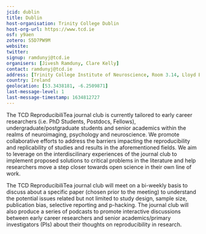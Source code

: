 ```yaml
---
jcid: dublin
title: Dublin
host-organisation: Trinity College Dublin
host-org-url: https://www.tcd.ie
osf: y9aen
zotero: S5D7PW9M
website: 
twitter: 
signup: ramdunyj@tcd.ie
organisers: [Jivesh Ramduny, Clare Kelly]
contact: ramdunyj@tcd.ie
address: [Trinity College Institute of Neuroscience, Room 3.14, Lloyd Building, Trinity College Dublin, College Green, Dublin]
country: Ireland
geolocation: [53.3438181, -6.2509871]
last-message-level: 1
last-message-timestamp: 1634812727
---
```


The TCD ReproducibiliTea journal club is currently tailored to early career researchers (i.e. PhD Students, Postdocs, Fellows), undergraduate/postgraduate students and senior academics within the realms of neuroimaging, psychology and neuroscience. We promote collaborative efforts to address the barriers impacting the reproducibility and replicability of studies and results in the aforementioned fields. We aim to leverage on the interdiscilinary experiences of the journal club to implement proposed solutions to critical problems in the literature and help researchers move a step closer towards open science in their own line of work.

The TCD ReproducibiliTea journal club will meet on a bi-weekly basis to discuss about a specific paper (chosen prior to the meeting) to understand the potential issues related but not limited to study design, sample size, publication bias, selective reporting and p-hacking. The journal club will also produce a series of podcasts to promote interactive discussions between early career researchers and senior academics/primary investigators (PIs) about their thoughts on reproducibility in research. 
